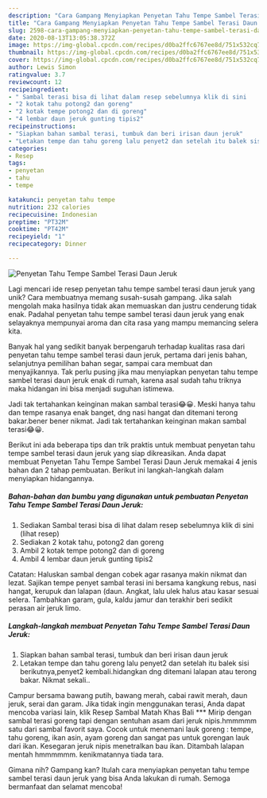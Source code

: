 ```yaml
---
description: "Cara Gampang Menyiapkan Penyetan Tahu Tempe Sambel Terasi Daun Jeruk, Enak Banget"
title: "Cara Gampang Menyiapkan Penyetan Tahu Tempe Sambel Terasi Daun Jeruk, Enak Banget"
slug: 2598-cara-gampang-menyiapkan-penyetan-tahu-tempe-sambel-terasi-daun-jeruk-enak-banget
date: 2020-08-13T13:05:38.372Z
image: https://img-global.cpcdn.com/recipes/d0ba2ffc6767ee8d/751x532cq70/penyetan-tahu-tempe-sambel-terasi-daun-jeruk-foto-resep-utama.jpg
thumbnail: https://img-global.cpcdn.com/recipes/d0ba2ffc6767ee8d/751x532cq70/penyetan-tahu-tempe-sambel-terasi-daun-jeruk-foto-resep-utama.jpg
cover: https://img-global.cpcdn.com/recipes/d0ba2ffc6767ee8d/751x532cq70/penyetan-tahu-tempe-sambel-terasi-daun-jeruk-foto-resep-utama.jpg
author: Lewis Simon
ratingvalue: 3.7
reviewcount: 12
recipeingredient:
- " Sambal terasi bisa di lihat dalam resep sebelumnya klik di sini           lihat resep"
- "2 kotak tahu potong2 dan goreng"
- "2 kotak tempe potong2 dan di goreng"
- "4 lembar daun jeruk gunting tipis2"
recipeinstructions:
- "Siapkan bahan sambal terasi, tumbuk dan beri irisan daun jeruk"
- "Letakan tempe dan tahu goreng lalu penyet2 dan setelah itu balek sisi berikutnya,penyet2 kembali.hidangkan dng ditemani lalapan atau terong bakar. Nikmat sekali.."
categories:
- Resep
tags:
- penyetan
- tahu
- tempe

katakunci: penyetan tahu tempe 
nutrition: 232 calories
recipecuisine: Indonesian
preptime: "PT32M"
cooktime: "PT42M"
recipeyield: "1"
recipecategory: Dinner

---
```



![Penyetan Tahu Tempe Sambel Terasi Daun Jeruk](https://img-global.cpcdn.com/recipes/d0ba2ffc6767ee8d/751x532cq70/penyetan-tahu-tempe-sambel-terasi-daun-jeruk-foto-resep-utama.jpg)

Lagi mencari ide resep penyetan tahu tempe sambel terasi daun jeruk yang unik? Cara membuatnya memang susah-susah gampang. Jika salah mengolah maka hasilnya tidak akan memuaskan dan justru cenderung tidak enak. Padahal penyetan tahu tempe sambel terasi daun jeruk yang enak selayaknya mempunyai aroma dan cita rasa yang mampu memancing selera kita.

Banyak hal yang sedikit banyak berpengaruh terhadap kualitas rasa dari penyetan tahu tempe sambel terasi daun jeruk, pertama dari jenis bahan, selanjutnya pemilihan bahan segar, sampai cara membuat dan menyajikannya. Tak perlu pusing jika mau menyiapkan penyetan tahu tempe sambel terasi daun jeruk enak di rumah, karena asal sudah tahu triknya maka hidangan ini bisa menjadi suguhan istimewa.

Jadi tak tertahankan keinginan makan sambal terasi😂😀. Meski hanya tahu dan tempe rasanya enak banget, dng nasi hangat dan ditemani terong bakar.bener bener nikmat. Jadi tak tertahankan keinginan makan sambal terasi😂😀.


Berikut ini ada beberapa tips dan trik praktis untuk membuat penyetan tahu tempe sambel terasi daun jeruk yang siap dikreasikan. Anda dapat membuat Penyetan Tahu Tempe Sambel Terasi Daun Jeruk memakai 4 jenis bahan dan 2 tahap pembuatan. Berikut ini langkah-langkah dalam menyiapkan hidangannya.

<!--inarticleads1-->

##### Bahan-bahan dan bumbu yang digunakan untuk pembuatan Penyetan Tahu Tempe Sambel Terasi Daun Jeruk:

1. Sediakan  Sambal terasi bisa di lihat dalam resep sebelumnya klik di sini           (lihat resep)
1. Sediakan 2 kotak tahu, potong2 dan goreng
1. Ambil 2 kotak tempe potong2 dan di goreng
1. Ambil 4 lembar daun jeruk gunting tipis2


Catatan: Haluskan sambal dengan cobek agar rasanya makin nikmat dan lezat. Sajikan tempe penyet sambal terasi ini bersama kangkung rebus, nasi hangat, kerupuk dan lalapan (daun. Angkat, lalu ulek halus atau kasar sesuai selera. Tambahkan garam, gula, kaldu jamur dan terakhir beri sedikit perasan air jeruk limo. 

<!--inarticleads2-->

##### Langkah-langkah membuat Penyetan Tahu Tempe Sambel Terasi Daun Jeruk:

1. Siapkan bahan sambal terasi, tumbuk dan beri irisan daun jeruk
1. Letakan tempe dan tahu goreng lalu penyet2 dan setelah itu balek sisi berikutnya,penyet2 kembali.hidangkan dng ditemani lalapan atau terong bakar. Nikmat sekali..


Campur bersama bawang putih, bawang merah, cabai rawit merah, daun jeruk, serai dan garam. Jika tidak ingin menggunakan terasi, Anda dapat mencoba variasi lain, klik Resep Sambal Matah Khas Bali *** Mirip dengan sambal terasi goreng tapi dengan sentuhan asam dari jeruk nipis.hmmmmm satu dari sambal favorit saya. Cocok untuk menemani lauk goreng : tempe, tahu goreng, ikan asin, ayam goreng dan sangat pas untuk gorengan lauk dari ikan. Kesegaran jeruk nipis menetralkan bau ikan. Ditambah lalapan mentah hmmmmmm. kenikmatannya tiada tara. 

Gimana nih? Gampang kan? Itulah cara menyiapkan penyetan tahu tempe sambel terasi daun jeruk yang bisa Anda lakukan di rumah. Semoga bermanfaat dan selamat mencoba!
